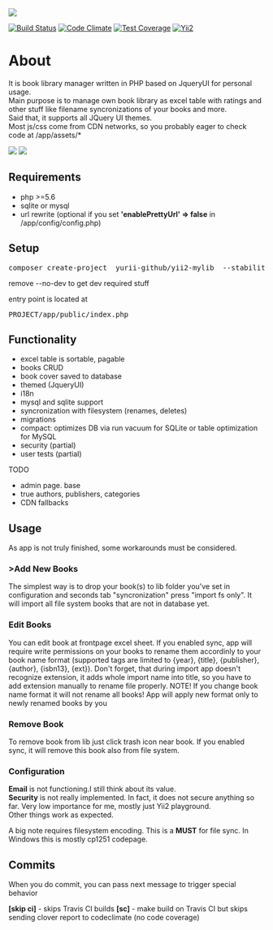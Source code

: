 
<img src="http://gregfranko.com/images/jqueryui.png"/> 

[![Build Status](https://travis-ci.org/yurii-github/yii2-mylib.svg?branch=master)](https://travis-ci.org/yurii-github/yii2-mylib) [![Code Climate](https://codeclimate.com/github/yurii-github/yii2-mylib/badges/gpa.svg)](https://codeclimate.com/github/yurii-github/yii2-mylib) [![Test Coverage](https://codeclimate.com/github/yurii-github/yii2-mylib/badges/coverage.svg)](https://codeclimate.com/github/yurii-github/yii2-mylib/coverage) [![Yii2](https://img.shields.io/badge/Powered_by-Yii_Framework-green.svg?style=flat)](http://www.yiiframework.com/)

# About

It is book library manager written in PHP based on JqueryUI for personal usage.  
Main purpose is to manage own book library as excel table with ratings and other stuff like filename syncronizations of your books and more.  
Said that, it supports all JQuery UI themes.  
Most js/css come from CDN networks, so you probably eager to check code at /app/assets/*

<img src="http://s16.postimg.org/khmq5yr1x/image.png" />  
<img src="http://s8.postimg.org/8j6idmcc5/image.png" />  

## Requirements

- php >=5.6
- sqlite or mysql
- url rewrite (optional if you set **'enablePrettyUrl' => false** in /app/config/config.php)

## Setup

<pre>composer create-project  yurii-github/yii2-mylib  --stability=dev --no-dev</pre>
remove --no-dev to get dev required stuff

entry point is located at
<pre>PROJECT/app/public/index.php</pre>


## Functionality

- excel table is sortable, pagable
- books CRUD
- book cover saved to database
- themed (JqueryUI)
- i18n
- mysql and sqlite support
- syncronization with filesystem (renames, deletes)
- migrations
- compact: optimizes DB via run vacuum for SQLite or table optimization for MySQL
- security (partial)
- user tests (partial)
 
TODO

- admin page. base
- true authors, publishers, categories
- CDN fallbacks
</pre>


## Usage

As app is not truly finished, some workarounds must be considered.

### >Add New Books
The simplest way is to drop your book(s) to lib folder you've set in configuration and seconds tab "syncronization" press "import fs only". It will import all file system books that are not in database yet.

### Edit Books
You can edit book at frontpage excel sheet.
If you enabled sync, app will require write permissions on your books to rename them accordinly to your book name format (supported tags are limited to {year}, {title}, {publisher}, {author}, {isbn13}, {ext}). Don't forget, that during import app doesn't recognize extension, it adds whole import name into title, so you have to add extension manually to rename file properly.
NOTE! If you change book name format it will not rename all books! App will apply new format only to newly renamed books by you

### Remove Book
To remove book from lib just click trash icon near book.
If you enabled sync, it will remove this book also from file system.

### Configuration
**Email** is not functioning.I still think about its value.  
**Security** is not really implemented. In fact, it does not secure anything so far. Very low importance for me, mostly just Yii2 playground.  
Other things work as expected.

A big note requires filesystem encoding. This is a **MUST** for file sync. In Windows this is mostly cp1251 codepage.


## Commits

When you do commit, you can pass next message to trigger special behavior

**[skip ci]**  - skips Travis CI builds
**[sc]** - make build on Travis CI but skips sending clover report to codeclimate (no code coverage)
